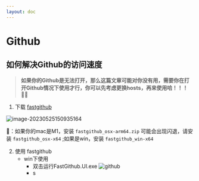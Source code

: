 ```yaml
---
layout: doc
---
```


# Github

## 如何解决Github的访问速度

> **如果你的Github是无法打开，那么这篇文章可能对你没有用，需要你在打开Github情况下使用才行，你可以先考虑更换hosts，再来使用哈！！！💪🏻**

1. 下载 [fastgithub](https://github.com/dotnetcore/FastGithub/releases)

![image-20230525150935164](https://html-css-js-vue-es6-git.oss-cn-guangzhou.aliyuncs.com/coderccb/image-20230525150935164.png)

📢：如果你的mac是M1，安装 `fastgithub_osx-arm64.zip` 可能会出现闪退，请安装 `fastgithub_osx-x64` ;如果是win，安装 `fastgithub_win-x64`

2. 使用 fastgithub
   - win下使用
     - 双击运行FastGithub.UI.exe
     ![github](/github_01.png)
     - s



